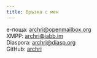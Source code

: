 ```yaml
---
title: Връзка с мен
---
```

е-поща: [archri@openmailbox.org](mailto:archri@openmailbox.org)  
XMPP: [archri@jabb.im](xmpp:archri@jabb.im)  
Diaspora: [archri@diasp.org](https://diasp.org/people/2a10cde09f66013398b7782bcb452bd5)  
GitHub: [archri](https://github.com/archri)

